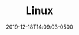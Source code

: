 ---
title: "Linux"
description: "Linux"
date: 2019-12-18T14:09:03-0500
skill: "Linux"
summary: "Linux"
image: "/img/skills/linux.png"
draft: false
weight: "0"
section: "3"
---